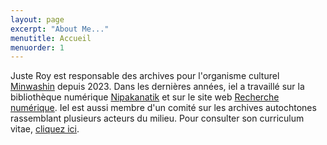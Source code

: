 ```yaml
---
layout: page
excerpt: "About Me..."
menutitle: Accueil
menuorder: 1
---
```


Juste Roy est responsable des archives pour l'organisme culturel [Minwashin](https://minwashin.org/) depuis 2023. Dans les dernières années, iel a travaillé sur la bibliothèque numérique [Nipakanatik](https://nipakanatik.org/s/nipakanatik/page/accueil) et sur le site web [Recherche numérique](https://recherchenumerique.uqam.ca/). Iel est aussi membre d'un comité sur les archives autochtones rassemblant plusieurs acteurs du milieu. Pour consulter son curriculum vitae, [cliquez ici](https://juste-un-roy.github.io/cv/).
